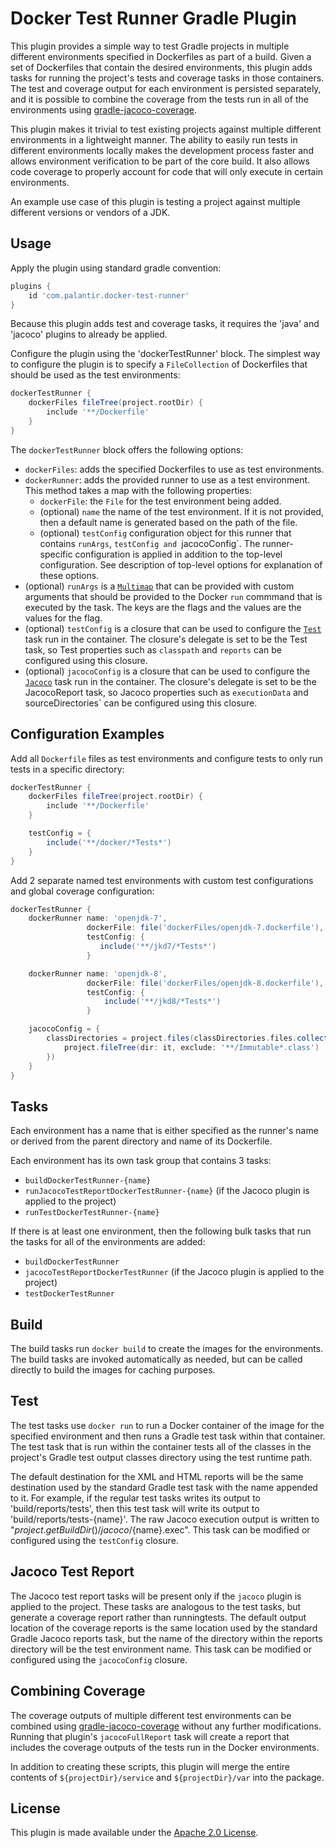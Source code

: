 Docker Test Runner Gradle Plugin
================================
This plugin provides a simple way to test Gradle projects in multiple
different environments specified in Dockerfiles as part of a build. Given a set
of Dockerfiles that contain the desired environments, this plugin adds tasks
for running the project's tests and coverage tasks in those containers. The
test and coverage output for each environment is persisted separately, and
it is possible to combine the coverage from the tests run in all of the
environments using [gradle-jacoco-coverage](https://github.com/palantir/gradle-jacoco-coverage).

This plugin makes it trivial to test existing projects against multiple
different environments in a lightweight manner. The ability to easily run tests
in different environments locally makes the development process faster and
allows environment verification to be part of the core build. It also allows
code coverage to properly account for code that will only execute in certain
environments.

An example use case of this plugin is testing a project against multiple
different versions or vendors of a JDK.

Usage
-----
Apply the plugin using standard gradle convention:

```groovy
plugins {
    id 'com.palantir.docker-test-runner'
}
```

Because this plugin adds test and coverage tasks, it requires the 'java' and
'jacoco' plugins to already be applied.

Configure the plugin using the 'dockerTestRunner' block. The simplest way to
configure the plugin is to specify a `FileCollection` of Dockerfiles that
should be used as the test environments:

```groovy
dockerTestRunner {
    dockerFiles fileTree(project.rootDir) {
        include '**/Dockerfile'
    }
}
```

The `dockerTestRunner` block offers the following options:

* `dockerFiles`: adds the specified Dockerfiles to use as test environments.
* `dockerRunner`: adds the provided runner to use as a test environment. This
 method takes a map with the following properties:
  * `dockerFile`: the `File` for the test environment being added.
  * (optional) `name` the name of the test environment. If it is not
  provided, then a default name is generated based on the path of the file.
  * (optional) `testConfig` configuration object for this runner that contains
  `runArgs`, `testConfig and `jacocoConfig`. The runner-specific configuration
  is applied in addition to the top-level configuration. See description of
  top-level options for explanation of these options.
* (optional) `runArgs` is a [`Multimap`](http://docs.guava-libraries.googlecode.com/git/javadoc/com/google/common/collect/Multimap.html)
   that can be provided with custom arguments that should be provided to the
   Docker `run` commmand that is executed by the task. The keys are the flags
   and the values are the values for the flag.
* (optional) `testConfig` is a closure that can be used to configure the
 [`Test`](https://docs.gradle.org/current/dsl/org.gradle.api.tasks.testing.Test.html)
 task run in the container. The closure's delegate is set to be the Test task,
 so Test properties such as `classpath` and `reports` can be configured using
 this closure.
* (optional) `jacocoConfig` is a closure that can be used to configure the
 [`Jacoco`](https://docs.gradle.org/current/dsl/org.gradle.testing.jacoco.tasks.JacocoReport.html)
 task run in the container. The closure's delegate is set to be the
 JacocoReport task, so Jacoco properties such as `executionData` and `
 `sourceDirectories` can be configured using this closure.

Configuration Examples
----------------------

Add all `Dockerfile` files as test environments and configure tests to only
run tests in a specific directory:

```groovy
dockerTestRunner {
    dockerFiles fileTree(project.rootDir) {
        include '**/Dockerfile'
    }

    testConfig = {
        include('**/docker/*Tests*')
    }
}
```

Add 2 separate named test environments with custom test configurations and
global coverage configuration:

```groovy
dockerTestRunner {
    dockerRunner name: 'openjdk-7',
                 dockerFile: file('dockerFiles/openjdk-7.dockerfile'),
                 testConfig: {
                    include('**/jkd7/*Tests*')
                 }

    dockerRunner name: 'openjdk-8',
                 dockerFile: file('dockerFiles/openjdk-8.dockerfile'),
                 testConfig: {
                     include('**/jkd8/*Tests*')
                 }

    jacocoConfig = {
        classDirectories = project.files(classDirectories.files.collect {
            project.fileTree(dir: it, exclude: '**/Immutable*.class')
        })
    }
}
```

Tasks
-----
Each environment has a name that is either specified as the runner's name or
derived from the parent directory and name of its Dockerfile.

Each environment has its own task group that contains 3 tasks:
* `buildDockerTestRunner-{name}`
* `runJacocoTestReportDockerTestRunner-{name}` (if the Jacoco plugin is applied
 to the project)
* `runTestDockerTestRunner-{name}`

If there is at least one environment, then the following bulk tasks that run
the tasks for all of the environments are added:
* `buildDockerTestRunner`
* `jacocoTestReportDockerTestRunner` (if the Jacoco plugin is applied to the
 project)
* `testDockerTestRunner`

Build
-----
The build tasks run `docker build` to create the images for the environments.
The build tasks are invoked automatically as needed, but can be called directly
to build the images for caching purposes.

Test
----
The test tasks use `docker run` to run a Docker container of the image for the
specified environment and then runs a Gradle test task within that container.
The test task that is run within the container tests all of the classes in the
project's Gradle test output classes directory using the test runtime path.

The default destination for the XML and HTML reports will be the same
destination used by the standard Gradle test task with the name appended
to it. For example, if the regular test tasks writes its output to
'build/reports/tests', then this test task will write its output to
'build/reports/tests-{name}'. The raw Jacoco execution output is written to
"${project.getBuildDir()}/jacoco/${name}.exec". This task can be modified or
configured using the `testConfig` closure.

Jacoco Test Report
------------------
The Jacoco test report tasks will be present only if the `jacoco` plugin is
applied to the project. These tasks are analogous to the test tasks, but
generate a coverage report rather than runningtests. The default output
location of the coverage reports is the same location used by the standard
Gradle Jacoco reports task, but the name of the directory within the reports
directory will be the test environment name. This task can be modified or
configured using the `jacocoConfig` closure.

Combining Coverage
------------------
The coverage outputs of multiple different test environments can be combined
using [gradle-jacoco-coverage](https://github.com/palantir/gradle-jacoco-coverage)
without any further modifications. Running that plugin's `jacocoFullReport`
task will create a report that includes the coverage outputs of the tests
run in the Docker environments.

In addition to creating these scripts, this plugin will merge the entire
contents of `${projectDir}/service` and `${projectDir}/var` into the package.

License
-------
This plugin is made available under the [Apache 2.0 License](http://www.apache.org/licenses/LICENSE-2.0).
